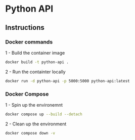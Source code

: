 # Python API

## Instructions

### Docker commands
1 - Build the container image
```bash
docker build -t python-api .
```

2 - Run the containter locally
```bash
docker run -d python-api -p 5000:5000 python-api:latest
```

### Docker Compose
1 - Spin up the environemnt
```bash
docker compose up --build --detach
```
2 - Clean up the environment
```bash
docker compose down -v
```
